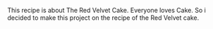 This recipe is about The Red Velvet Cake.
Everyone loves Cake. So i decided to make this project on the recipe of the Red Velvet cake.